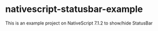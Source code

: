 # nativescript-statusbar-example
This is an example project on NativeScript 7.1.2 to show/hide StatusBar
